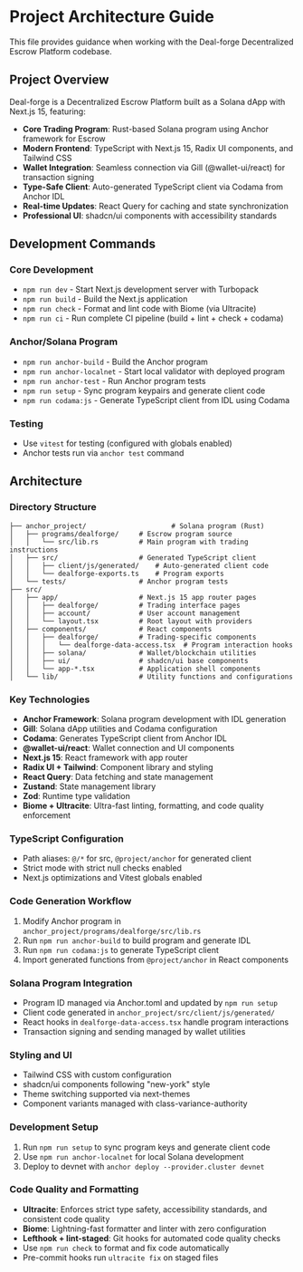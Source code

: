 # Project Architecture Guide

This file provides guidance when working with the Deal-forge Decentralized Escrow Platform codebase.

## Project Overview

Deal-forge is a Decentralized Escrow Platform built as a Solana dApp with Next.js 15, featuring:

- **Core Trading Program**: Rust-based Solana program using Anchor framework for Escrow
- **Modern Frontend**: TypeScript with Next.js 15, Radix UI components, and Tailwind CSS
- **Wallet Integration**: Seamless connection via Gill (@wallet-ui/react) for transaction signing
- **Type-Safe Client**: Auto-generated TypeScript client via Codama from Anchor IDL
- **Real-time Updates**: React Query for caching and state synchronization
- **Professional UI**: shadcn/ui components with accessibility standards

## Development Commands

### Core Development

- `npm run dev` - Start Next.js development server with Turbopack
- `npm run build` - Build the Next.js application
- `npm run check` - Format and lint code with Biome (via Ultracite)
- `npm run ci` - Run complete CI pipeline (build + lint + check + codama)

### Anchor/Solana Program

- `npm run anchor-build` - Build the Anchor program
- `npm run anchor-localnet` - Start local validator with deployed program
- `npm run anchor-test` - Run Anchor program tests
- `npm run setup` - Sync program keypairs and generate client code
- `npm run codama:js` - Generate TypeScript client from IDL using Codama

### Testing

- Use `vitest` for testing (configured with globals enabled)
- Anchor tests run via `anchor test` command

## Architecture

### Directory Structure

```
├── anchor_project/                     # Solana program (Rust)
│   ├── programs/dealforge/     # Escrow program source
│   │   └── src/lib.rs          # Main program with trading instructions
│   ├── src/                    # Generated TypeScript client
│   │   ├── client/js/generated/    # Auto-generated client code
│   │   └── dealforge-exports.ts    # Program exports
│   └── tests/                  # Anchor program tests
├── src/
│   ├── app/                    # Next.js 15 app router pages
│   │   ├── dealforge/          # Trading interface pages
│   │   ├── account/            # User account management
│   │   └── layout.tsx          # Root layout with providers
│   ├── components/             # React components
│   │   ├── dealforge/          # Trading-specific components
│   │   │   └── dealforge-data-access.tsx  # Program interaction hooks
│   │   ├── solana/             # Wallet/blockchain utilities
│   │   ├── ui/                 # shadcn/ui base components
│   │   └── app-*.tsx           # Application shell components
│   └── lib/                    # Utility functions and configurations
```

### Key Technologies

- **Anchor Framework**: Solana program development with IDL generation
- **Gill**: Solana dApp utilities and Codama configuration
- **Codama**: Generates TypeScript client from Anchor IDL
- **@wallet-ui/react**: Wallet connection and UI components
- **Next.js 15**: React framework with app router
- **Radix UI + Tailwind**: Component library and styling
- **React Query**: Data fetching and state management
- **Zustand**: State management library
- **Zod**: Runtime type validation
- **Biome + Ultracite**: Ultra-fast linting, formatting, and code quality enforcement

### TypeScript Configuration

- Path aliases: `@/*` for src, `@project/anchor` for generated client
- Strict mode with strict null checks enabled
- Next.js optimizations and Vitest globals enabled

### Code Generation Workflow

1. Modify Anchor program in `anchor_project/programs/dealforge/src/lib.rs`
2. Run `npm run anchor-build` to build program and generate IDL
3. Run `npm run codama:js` to generate TypeScript client
4. Import generated functions from `@project/anchor` in React components

### Solana Program Integration

- Program ID managed via Anchor.toml and updated by `npm run setup`
- Client code generated in `anchor_project/src/client/js/generated/`
- React hooks in `dealforge-data-access.tsx` handle program interactions
- Transaction signing and sending managed by wallet utilities

### Styling and UI

- Tailwind CSS with custom configuration
- shadcn/ui components following "new-york" style
- Theme switching supported via next-themes
- Component variants managed with class-variance-authority

### Development Setup

1. Run `npm run setup` to sync program keys and generate client code
2. Use `npm run anchor-localnet` for local Solana development
3. Deploy to devnet with `anchor deploy --provider.cluster devnet`

### Code Quality and Formatting

- **Ultracite**: Enforces strict type safety, accessibility standards, and consistent code quality
- **Biome**: Lightning-fast formatter and linter with zero configuration
- **Lefthook + lint-staged**: Git hooks for automated code quality checks
- Use `npm run check` to format and fix code automatically
- Pre-commit hooks run `ultracite fix` on staged files
